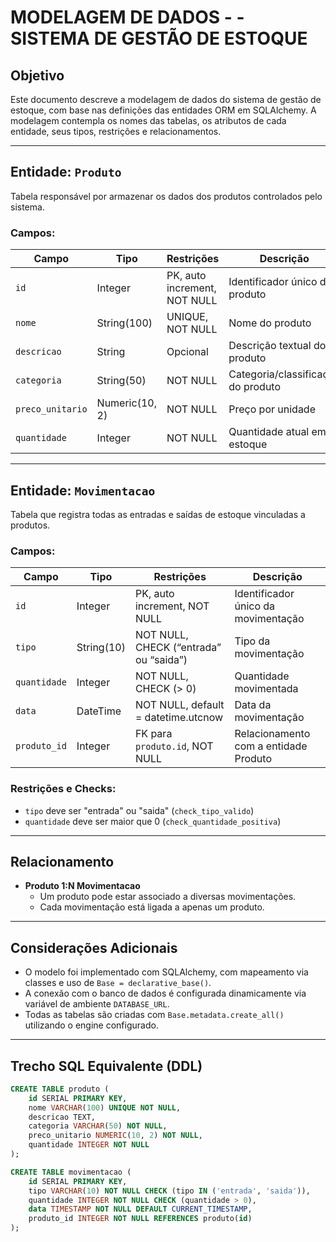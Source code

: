 # MODELAGEM DE DADOS - - SISTEMA DE GESTÃO DE ESTOQUE

## Objetivo
Este documento descreve a modelagem de dados do sistema de gestão de estoque, com base nas definições das entidades ORM em SQLAlchemy. 
A modelagem contempla os nomes das tabelas, os atributos de cada entidade, seus tipos, restrições e relacionamentos.

---

## Entidade: `Produto`
Tabela responsável por armazenar os dados dos produtos controlados pelo sistema.

### Campos:
| Campo            | Tipo             | Restrições                               | Descrição                               |
|------------------|------------------|-------------------------------------------|--------------------------------------------|
| `id`             | Integer          | PK, auto increment, NOT NULL               | Identificador único do produto              |
| `nome`           | String(100)      | UNIQUE, NOT NULL                           | Nome do produto                             |
| `descricao`      | String           | Opcional                                   | Descrição textual do produto               |
| `categoria`      | String(50)       | NOT NULL                                   | Categoria/classificação do produto         |
| `preco_unitario` | Numeric(10, 2)   | NOT NULL                                   | Preço por unidade                          |
| `quantidade`     | Integer          | NOT NULL                                   | Quantidade atual em estoque                 |

---

## Entidade: `Movimentacao`
Tabela que registra todas as entradas e saídas de estoque vinculadas a produtos.

### Campos:
| Campo         | Tipo         | Restrições                                            | Descrição                                         |
|---------------|--------------|--------------------------------------------------------|----------------------------------------------------|
| `id`          | Integer      | PK, auto increment, NOT NULL                           | Identificador único da movimentação               |
| `tipo`        | String(10)   | NOT NULL, CHECK (“entrada” ou “saida”)                 | Tipo da movimentação                              |
| `quantidade`  | Integer      | NOT NULL, CHECK (> 0)                                  | Quantidade movimentada                            |
| `data`        | DateTime     | NOT NULL, default = datetime.utcnow                    | Data da movimentação                              |
| `produto_id`  | Integer      | FK para `produto.id`, NOT NULL                         | Relacionamento com a entidade Produto             |

### Restrições e Checks:
- `tipo` deve ser "entrada" ou "saida" (`check_tipo_valido`)
- `quantidade` deve ser maior que 0 (`check_quantidade_positiva`)

---

## Relacionamento
- **Produto 1:N Movimentacao**
  - Um produto pode estar associado a diversas movimentações.
  - Cada movimentação está ligada a apenas um produto.

---

## Considerações Adicionais
- O modelo foi implementado com SQLAlchemy, com mapeamento via classes e uso de `Base = declarative_base()`.
- A conexão com o banco de dados é configurada dinamicamente via variável de ambiente `DATABASE_URL`.
- Todas as tabelas são criadas com `Base.metadata.create_all()` utilizando o engine configurado.

---

## Trecho SQL Equivalente (DDL)
```sql
CREATE TABLE produto (
    id SERIAL PRIMARY KEY,
    nome VARCHAR(100) UNIQUE NOT NULL,
    descricao TEXT,
    categoria VARCHAR(50) NOT NULL,
    preco_unitario NUMERIC(10, 2) NOT NULL,
    quantidade INTEGER NOT NULL
);

CREATE TABLE movimentacao (
    id SERIAL PRIMARY KEY,
    tipo VARCHAR(10) NOT NULL CHECK (tipo IN ('entrada', 'saida')),
    quantidade INTEGER NOT NULL CHECK (quantidade > 0),
    data TIMESTAMP NOT NULL DEFAULT CURRENT_TIMESTAMP,
    produto_id INTEGER NOT NULL REFERENCES produto(id)
);
